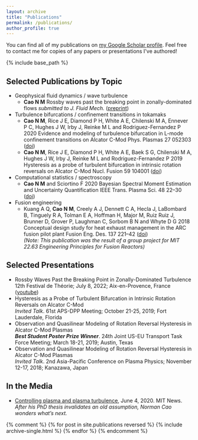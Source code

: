 ```yaml
---
layout: archive
title: "Publications"
permalink: /publications/
author_profile: true
---
```


You can find all of my publications on <a href="https://scholar.google.com/citations?user=WQRmB8MAAAAJ">my Google Scholar profile</a>. Feel free to contact me for copies of any papers or presentations I've authored!

{% include base_path %}

## Selected Publications by Topic
* Geophysical fluid dynamics / wave turbulence
  * __Cao N M__ Rossby waves past the breaking point in zonally-dominated flows _submitted to J. Fluid Mech._ ([preprint](https://1drv.ms/b/s!Ar3O8VIaDljtgu5t9p3UsucfYKkGZw?e=hzv6t1))
* Turbulence bifurcations / confinement transitions in tokamaks
  * __Cao N M__, Rice J E, Diamond P H, White A E, Chilenski M A, Ennever P C, Hughes J W, Irby J, Reinke M L and Rodriguez-Fernandez P 2020 Evidence and modeling of turbulence bifurcation in L-mode confinement transitions on Alcator C-Mod Phys. Plasmas 27 052303 ([doi](https://doi.org/10.1063/1.5144444))
  * __Cao N M__, Rice J E, Diamond P H, White A E, Baek S G, Chilenski M A, Hughes J W, Irby J, Reinke M L and Rodriguez-Fernandez P 2019 Hysteresis as a probe of turbulent bifurcation in intrinsic rotation reversals on Alcator C-Mod Nucl. Fusion 59 104001 ([doi](https://doi.org/10.1088/1741-4326/ab3b38))
* Computational statistics / spectroscopy
  * __Cao N M__ and Sciortino F 2020 Bayesian Spectral Moment Estimation and Uncertainty Quantification IEEE Trans. Plasma Sci. 48 22–30 ([doi](https://doi.org/10.1109/TPS.2019.2946952))
* Fusion engineering
  * Kuang A Q, __Cao N M__, Creely A J, Dennett C A, Hecla J, LaBombard B, Tinguely R A, Tolman E A, Hoffman H, Major M, Ruiz Ruiz J, Brunner D, Grover P, Laughman C, Sorbom B N and Whyte D G 2018 Conceptual design study for heat exhaust management in the ARC fusion pilot plant Fusion Eng. Des. 137 221–42 ([doi](https://doi.org/10.1016/j.fusengdes.2018.09.007)) \
 _(Note: This publication was the result of a group project for MIT 22.63 Engineering Principles for Fusion Reactors)_

## Selected Presentations
* Rossby Waves Past the Breaking Point in Zonally-Dominated Turbulence \
12th Festival de Théorie; July 8, 2022; Aix-en-Provence, France ([youtube](https://www.youtube.com/watch?v=dZbMWlpAm0E))
* Hysteresis as a Probe of Turbulent Bifurcation in Intrinsic Rotation Reversals on Alcator C-Mod \
_Invited Talk_. 61st APS-DPP Meeting; October 21-25, 2019; Fort Lauderdale, Florida
* Observation and Quasilinear Modeling of Rotation Reversal Hysteresis in Alcator C-Mod Plasmas \
___Best Student Poster Prize Winner___. 24th Joint US-EU Transport Task Force Meeting; March 18-21, 2019; Austin, Texas
* Observation and Quasilinear Modeling of Rotation Reversal Hysteresis in Alcator C-Mod Plasmas \
_Invited Talk_. 2nd Asia-Pacific Conference on Plasma Physics; November 12-17, 2018; Kanazawa, Japan


## In the Media
* [Controlling plasma and plasma turbulence](https://news.mit.edu/2020/norman-cao-addressing-challenges-controlling-plasma-and-plasma-turbulence-0604), June 4, 2020. MIT News. \
_After his PhD thesis invalidates an old assumption, Norman Cao wonders what’s next._

{% comment %} 
{% for post in site.publications reversed %}
  {% include archive-single.html %}
{% endfor %}
{% endcomment %}